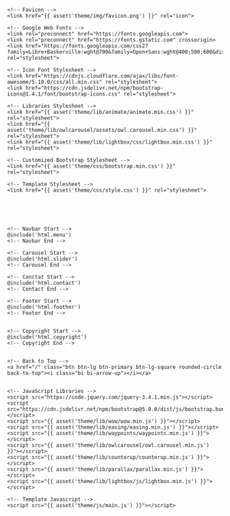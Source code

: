<!DOCTYPE html>
<html lang="en">

<head>
    <meta charset="utf-8">
    <title>Dra. Patricia Yáñez | Endocrinologa</title>
    <meta content="width=device-width, initial-scale=1.0" name="viewport">
    <meta content="" name="keywords">
    <meta content="" name="description">

    <!-- Favicon -->
    <link href="{{ asset('theme/img/favicon.png') }}" rel="icon">

    <!-- Google Web Fonts -->
    <link rel="preconnect" href="https://fonts.googleapis.com">
    <link rel="preconnect" href="https://fonts.gstatic.com" crossorigin>
    <link href="https://fonts.googleapis.com/css2?family=Libre+Baskerville:wght@700&family=Open+Sans:wght@400;500;600&display=swap" rel="stylesheet">   

    <!-- Icon Font Stylesheet -->
    <link href="https://cdnjs.cloudflare.com/ajax/libs/font-awesome/5.10.0/css/all.min.css" rel="stylesheet">
    <link href="https://cdn.jsdelivr.net/npm/bootstrap-icons@1.4.1/font/bootstrap-icons.css" rel="stylesheet">

    <!-- Libraries Stylesheet -->
    <link href="{{ asset('theme/lib/animate/animate.min.css') }}" rel="stylesheet">
    <link href="{{ asset('theme/lib/owlcarousel/assets/owl.carousel.min.css') }}" rel="stylesheet">
    <link href="{{ asset('theme/lib/lightbox/css/lightbox.min.css') }}" rel="stylesheet">

    <!-- Customized Bootstrap Stylesheet -->
    <link href="{{ asset('theme/css/bootstrap.min.css') }}" rel="stylesheet">

    <!-- Template Stylesheet -->
    <link href="{{ asset('theme/css/style.css') }}" rel="stylesheet">
</head>

<body>
    <!-- Spinner Start -->
    <div id="spinner" class="show bg-white position-fixed translate-middle w-100 vh-100 top-50 start-50 d-flex align-items-center justify-content-center">
        <div class="spinner-border text-primary" role="status" style="width: 3rem; height: 3rem;"></div>
    </div>
    <!-- Spinner End -->
 
    <!-- Navbar Start -->
    @include('html.menu')
    <!-- Navbar End -->

    <!-- Carousel Start -->
    @include('html.slider')
    <!-- Carousel End -->

    <!-- Conctat Start -->
    @include('html.contact')
    <!-- Contact End -->

    <!-- Footer Start -->
    @include('html.foother')
    <!-- Footer End -->


    <!-- Copyright Start -->
    @include('html.copyright')
    <!-- Copyright End -->


    <!-- Back to Top -->
    <a href="/" class="btn btn-lg btn-primary btn-lg-square rounded-circle back-to-top"><i class="bi bi-arrow-up"></i></a>


    <!-- JavaScript Libraries -->
    <script src="https://code.jquery.com/jquery-3.4.1.min.js"></script>
    <script src="https://cdn.jsdelivr.net/npm/bootstrap@5.0.0/dist/js/bootstrap.bundle.min.js"></script>
    <script src="{{ asset('theme/lib/wow/wow.min.js') }}"></script>
    <script src="{{ asset('theme/lib/easing/easing.min.js') }}"></script>
    <script src="{{ asset('theme/lib/waypoints/waypoints.min.js') }}"></script>
    <script src="{{ asset('theme/lib/owlcarousel/owl.carousel.min.js') }}"></script>
    <script src="{{ asset('theme/lib/counterup/counterup.min.js') }}"></script>
    <script src="{{ asset('theme/lib/parallax/parallax.min.js') }}"></script>
    <script src="{{ asset('theme/lib/lightbox/js/lightbox.min.js') }}"></script>

    <!-- Template Javascript -->
    <script src="{{ asset('theme/js/main.js') }}"></script>
</body>

</html>
